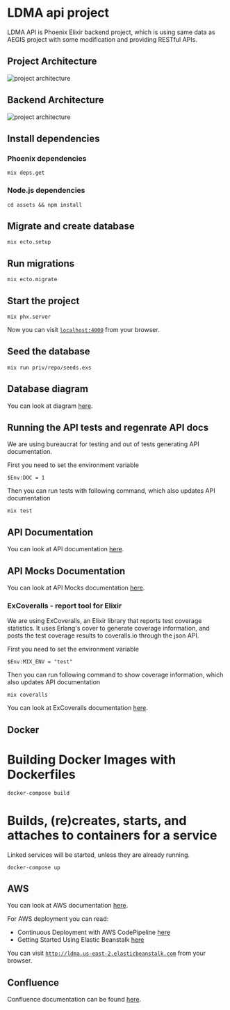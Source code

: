 # LDMA api project

LDMA API is Phoenix Elixir backend project, which is using same data as AEGIS project with some modification and providing RESTful APIs.

## Project Architecture

![project architecture](https://github.com/nadzic/ldma-api/blob/develop/diagram/draw-io-diagram.png?raw=true)

## Backend Architecture

![project architecture](https://github.com/nadzic/ldma-api/blob/develop/diagram/20190408-DjokicPetrovic-Backend-LDMA-Architecture.png?raw=true)

## Install dependencies

### Phoenix dependencies

`mix deps.get`

### Node.js dependencies

`cd assets && npm install`

## Migrate and create database

`mix ecto.setup`

## Run migrations

`mix ecto.migrate`

## Start the project

`mix phx.server`

Now you can visit [`localhost:4000`](http://localhost:4000) from your browser.

## Seed the database

`mix run priv/repo/seeds.exs`

## Database diagram

You can look at diagram [here](https://github.com/nadzic/ldma-api/blob/develop/dbdiagram/tripdb_schemas_diagram.png).

## Running the API tests and regenrate API docs

We are using bureaucrat for testing and out of tests generating API documentation.

First you need to set the environment variable

`$Env:DOC = 1`

Then you can run tests with following command, which also updates API documentation

`mix test`

## API Documentation

You can look at API documentation [here](https://github.com/nadzic/ldma-api/blob/develop/docs/api-v1.md).

## API Mocks Documentation

You can look at API Mocks documentation [here](https://app.apiary.io/aegisproject).

### ExCoveralls - report tool for Elixir

We are using ExCoveralls, an Elixir library that reports test coverage statistics. It uses Erlang's cover to generate coverage information, and posts the test coverage results to coveralls.io through the json API.

First you need to set the environment variable

`$Env:MIX_ENV = "test"`

Then you can run following command to show coverage information, which also updates API documentation

`mix coveralls`

You can look at ExCoveralls documentation [here](https://github.com/parroty/excoveralls).

## Docker

# Building Docker Images with Dockerfiles

`docker-compose build`

# Builds, (re)creates, starts, and attaches to containers for a service

Linked services will be started, unless they are already running.

`docker-compose up`

## AWS

You can look at AWS documentation [here](https://docs.aws.amazon.com/).

For AWS deployment you can read:
- Continuous Deployment with AWS CodePipeline [here](https://docs.aws.amazon.com/AmazonECS/latest/developerguide/ecs-cd-pipeline.html)
- Getting Started Using Elastic Beanstalk [here](https://docs.aws.amazon.com/elasticbeanstalk/latest/dg/GettingStarted.html)

You can visit [`http://ldma.us-east-2.elasticbeanstalk.com`](http://ldma.us-east-2.elasticbeanstalk.com) from your browser.

## Confluence

Confluence documentation can be found [here](https://confluence.v2c2.at/pages/viewpage.action?pageId=46792730).
